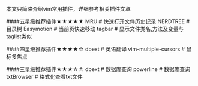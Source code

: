 本文只简略介绍vim常用插件，详细参考相关插件文章

####五星级推荐插件★★★★★
	MRU         # 快速打开文件历史记录
	NERDTREE    # 目录树
	Easymotion  # 当前页快速移动
	tagbar      # 显示文件类名,方法及变量与taglist类似

####四星级推荐插件★★★★☆
	dbext       # 英语翻译
	vim-multiple-cursors  # 鼠标多焦点

####三星级推荐插件★★★☆☆
	dbext       # 数据库查询
	powerline   # 数据库查询
	txtBrowser  # 格式化查看txt文件

